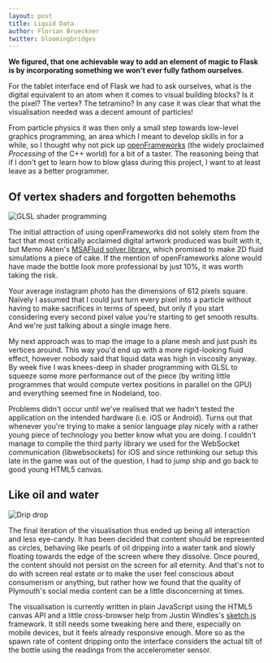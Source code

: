 ```yaml
---
layout: post
title: Liquid Data
author: Florian Brueckner
twitter: bloomingbridges
---
```


**We figured, that one achievable way to add an element of magic to Flask is by incorporating something we won't ever fully fathom ourselves**.

For the tablet interface end of Flask we had to ask ourselves, what is the digital equivalent to an atom when it comes to visual building blocks? Is it the pixel? The vertex? The tetramino? In any case it was clear that what the visualisation needed was a decent amount of particles!

From particle physics it was then only a small step towards low-level graphics programming, an area which I meant to develop skills in for a while, so I thought why not pick up [openFrameworks](http://www.openframeworks.cc/) (the widely proclaimed *Processing* of the C++ world) for a bit of a taster. The reasoning being that if I don't get to learn how to blow glass during this project, I want to at least leave as a better programmer.

## Of vertex shaders and forgotten behemoths

![GLSL shader programming](http://sorakasumi.github.com/flask/img/sep_vertices.jpg)

The initial attraction of using openFrameworks did not solely stem from the fact that most critically acclaimed digital artwork produced was built with it, but Memo Akten's [MSAFluid solver library](http://www.memo.tv/msafluid/), which promised to make 2D fluid simulations a piece of cake. If the mention of openFrameworks alone would have made the bottle look more professional by just 10%, it was worth taking the risk.

Your average instagram photo has the dimensions of 612 pixels square. Naïvely I assumed that I could just turn every pixel into a particle without having to make sacrifices in terms of speed,  but only if you start considering every second pixel value you're starting to get smooth results. And we're just talking about a single image here. 

My next approach was to map the image to a plane mesh and just push its vertices around. This way you'd end up with a more rigid-looking fluid effect, however nobody said that liquid data was high in viscosity anyway. By week five I was knees-deep in shader programming with GLSL to squeeze some more performance out of the piece (by writing little programmes that would compute vertex positions in parallel on the GPU) and everything seemed fine in Nodeland, too.

Problems didn't occur until we've realised that we hadn't tested the application on the intended   hardware (i.e. iOS or Android). Turns out that whenever you're trying to make a senior language play nicely with a rather young piece of technology you better know what you are doing. I couldn't manage to compile the third party library we used for the WebSocket communication (libwebsockets) for iOS and since rethinking our setup this late in the game was out of the question, I had to jump ship and go back to good young HTML5 canvas.

## Like oil and water

![Drip drop](http://sorakasumi.github.com/flask/img/sep_drips.jpg)

The final iteration of the visualisation thus ended up being all interaction and less eye-candy. It has been decided that content should be represented as circles, behaving like pearls of oil dripping into a water tank and slowly floating towards the edge of the screen where they dissolve. Once poured, the content should not persist on the screen for all eternity. And that's not to do with screen real estate or to make the user feel conscious about consumerism or anything, but rather how we found that the quality of Plymouth's social media content can be a little disconcerning at times.

The visualisation is currently written in plain JavaScript using the HTML5 canvas API and a little cross-browser help from Justin Windles's [sketch.js](http://soulwire.github.com/sketch.js/) framework. It still needs some tweaking here and there, especially on mobile devices, but it feels already responsive enough. More so as the spawn rate of content dripping onto the interface considers the actual tilt of the bottle using the readings from the accelerometer sensor.

<!-- screenshots go here -->

